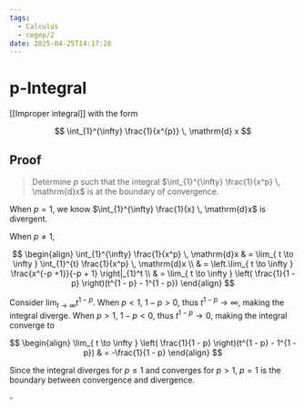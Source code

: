 ```yaml
---
tags:
  - Calculus
  - cegep/2
date: 2025-04-25T14:17:28
---
```


# p-Integral

[[Improper integral]] with the form

$$
\int_{1}^{\infty} \frac{1}{x^{p}} \, \mathrm{d} x
$$

## Proof

> Determine $p$ such that the integral $\int_{1}^{\infty} \frac{1}{x^p} \, \mathrm{d}x$ is at the boundary of convergence.

When $p = 1$, we know $\int_{1}^{\infty} \frac{1}{x} \, \mathrm{d}x$ is divergent.

When $p \ne 1$,

$$
\begin{align}
\int_{1}^{\infty} \frac{1}{x^p} \, \mathrm{d}x & = \lim_{ t \to \infty } \int_{1}^{t} \frac{1}{x^p} \, \mathrm{d}x \\
 & = \left.\lim_{ t \to \infty } \frac{x^{-p +1}}{-p + 1} \right|_{1}^t \\
 & = \lim_{ t \to \infty } \left( \frac{1}{1 - p} \right)(t^{1 - p} - 1^{1 - p})
\end{align}
$$

Consider $\lim_{ t \to \infty }t^{1 - p}$.
When $p < 1$, $1 - p > 0$, thus $t^{1 - p} \to \infty$, making the integral diverge.
When $p > 1$, $1 - p < 0$, thus $t^{1 - p} \to 0$, making the integral converge to

$$
\begin{align}
\lim_{ t \to \infty } \left( \frac{1}{1 - p} \right)(t^{1 - p} - 1^{1 - p}) & = -\frac{1}{1 - p}
\end{align}
$$

Since the integral diverges for $p \le 1$ and converges for $p > 1$, $p = 1$ is the boundary between convergence and divergence.

$\square$
